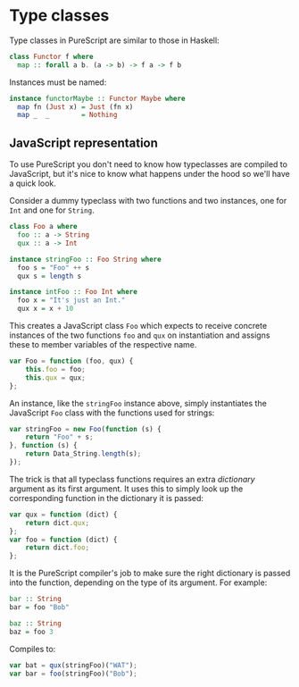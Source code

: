 Type classes
============

Type classes in PureScript are similar to those in Haskell:

```purescript
class Functor f where
  map :: forall a b. (a -> b) -> f a -> f b
```

Instances must be named:

```purescript
instance functorMaybe :: Functor Maybe where
  map fn (Just x) = Just (fn x)
  map _  _        = Nothing
```

JavaScript representation
-------------------------

To use PureScript you don't need to know how typeclasses are compiled to
JavaScript, but it's nice to know what happens under the hood so we'll have a
quick look.

Consider a dummy typeclass with two functions and two instances, one for `Int`
and one for `String`.

```purescript
class Foo a where
  foo :: a -> String
  qux :: a -> Int

instance stringFoo :: Foo String where
  foo s = "Foo" ++ s
  qux s = length s

instance intFoo :: Foo Int where
  foo x = "It's just an Int."
  qux x = x + 10
```

This creates a JavaScript class `Foo` which expects to receive concrete
instances of the two functions `foo` and `qux` on instantiation and assigns
these to member variables of the respective name.

```javascript
var Foo = function (foo, qux) {
    this.foo = foo;
    this.qux = qux;
};
```

An instance, like the `stringFoo` instance above, simply instantiates the
JavaScript `Foo` class with the functions used for strings:

```javascript
var stringFoo = new Foo(function (s) {
    return "Foo" + s;
}, function (s) {
    return Data_String.length(s);
});
```

The trick is that all typeclass functions requires an extra *dictionary*
argument as its first argument. It uses this to simply look up the
corresponding function in the dictionary it is passed:

```javascript
var qux = function (dict) {
    return dict.qux;
};
var foo = function (dict) {
    return dict.foo;
};
```

It is the PureScript compiler's job to make sure the right dictionary is passed
into the function, depending on the type of its argument. For example:

```purescript
bar :: String
bar = foo "Bob"

baz :: String
baz = foo 3
```

Compiles to:

```javascript
var bat = qux(stringFoo)("WAT");
var bar = foo(stringFoo)("Bob");
```
